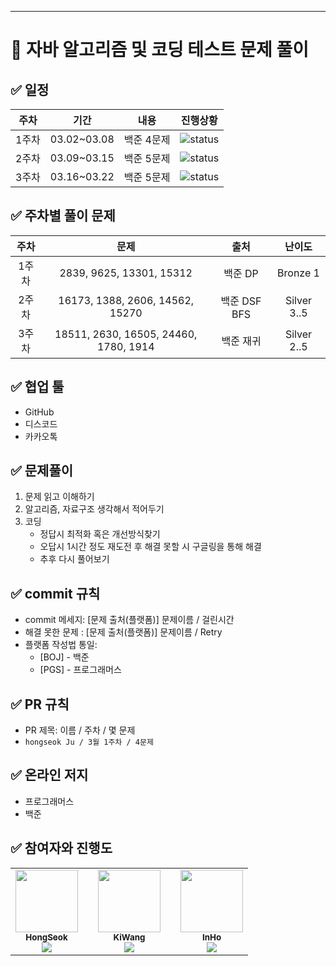 
---

# 💯 자바 알고리즘 및 코딩 테스트 문제 풀이 

## ✅ 일정
|주차|기간|내용|진행상황|
|:--:|:--:|:--:|:--:|
|1주차|03.02~03.08|백준 4문제|![status][DONE]|
|2주차|03.09~03.15|백준 5문제|![status][DOING]|
|3주차|03.16~03.22|백준 5문제|![status][TODO]|

## ✅ 주차별 풀이 문제
|주차|문제|출처|난이도|
|:--:|:--:|:--:|:--:|
|1주차|2839, 9625, 13301, 15312|백준 DP|Bronze 1|
|2주차|16173, 1388, 2606, 14562, 15270|백준 DSF BFS|Silver 3..5|
|3주차|18511, 2630, 16505, 24460, 1780, 1914|백준 재귀|Silver 2..5|

## ✅ 협업 툴
- GitHub
- 디스코드
- 카카오톡

## ✅ 문제풀이
1. 문제 읽고 이해하기
2. 알고리즘, 자료구조 생각해서 적어두기
3. 코딩
    - 정답시 최적화 혹은 개선방식찾기
    - 오답시 1시간 정도 재도전 후 해결 못할 시 구글링을 통해 해결
    - 추후 다시 풀어보기

## ✅ commit 규칙
- commit 메세지: [문제 출처(플랫폼)] 문제이름 / 걸린시간 
- 해결 못한 문제 : [문제 출처(플랫폼)] 문제이름 / Retry 
- 플랫폼 작성법 통일: 
  * [BOJ] - 백준 
  * [PGS] - 프로그래머스

## ✅ PR 규칙
- PR 제목: 이름 / 주차 / 몇 문제
-  ```hongseok Ju / 3월 1주차 / 4문제 ```

## ✅ 온라인 저지 
- 프로그래머스
- 백준

## ✅ 참여자와 진행도

<table>
  <tr>
    <td align="center">
        <a href="https://github.com/wnghdtjr129">
            <img src="https://avatars.githubusercontent.com/wnghdtjr129?v=4" width="100px;" alt=""/>
            <br />
            <sub><b>HongSeok</b>
            <br>
            <img src="https://us-central1-progress-markdown.cloudfunctions.net/progress/9" />
            </sub>
        </a>
        <br/>
    </td>
    <td>
      </td>
    <td align="center">
        <a href="https://github.com/Leewang31">
            <img src="https://avatars.githubusercontent.com/Leewang31?v=4" width="100px;" alt=""/>
            <br />
            <sub><b>KiWang</b>
            <br>
            <img src="https://us-central1-progress-markdown.cloudfunctions.net/progress/9" />
            </sub>
        </a>
        <br/>
    </td>
      </td>
    <td>
      </td>
    <td align="center">
        <a href="https://github.com/HwangInHo1217">
            <img src="https://avatars.githubusercontent.com/HwangInHo1217?v=4" width="100px;" alt=""/>
            <br />
            <sub><b>InHo</b>
            <br>
            <img src="https://us-central1-progress-markdown.cloudfunctions.net/progress/8" />
            </sub>
        </a>
        <br/>
    </td>
  </tr>
</table>

[TODO]: https://img.shields.io/badge/-TODO-DFFD26
[DOING]: https://img.shields.io/badge/-DOING-31AE0F
[DONE]: https://img.shields.io/badge/-DONE-0885CC
